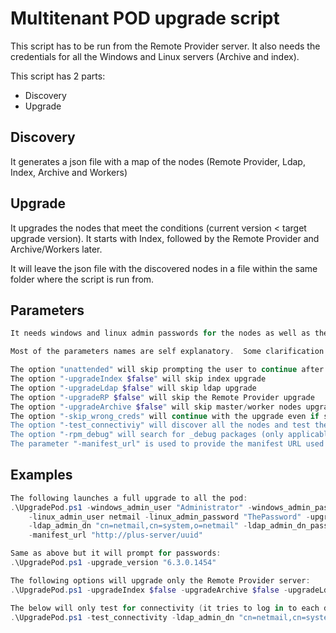 # Multitenant POD upgrade script

This script has to be run from the Remote Provider server.
It also needs the credentials for all the Windows and Linux servers (Archive and index).

This script has 2 parts:  

* Discovery
* Upgrade

## Discovery

It generates a json file with a map of the nodes (Remote Provider, Ldap, Index, Archive and Workers)

## Upgrade

It upgrades the nodes that meet the conditions (current version < target upgrade version).
It starts with Index, followed by the Remote Provider and Archive/Workers later.

It will leave the json file with the discovered nodes in a file within the same folder where the script is run from.

## Parameters

```powershell
It needs windows and linux admin passwords for the nodes as well as the target version to which upgrade

Most of the parameters names are self explanatory.  Some clarification below:

The option "unattended" will skip prompting the user to continue after displaying the discovered nodes in the pod.
The option "-upgradeIndex $false" will skip index upgrade
The option "-upgradeLdap $false" will skip ldap upgrade
The option "-upgradeRP $false" will skip the Remote Provider upgrade
The option "-upgradeArchive $false" will skip master/worker nodes upgrade.
The option "-skip_wrong_creds" will continue with the upgrade even if some of the nodes' credentials are not correct.
The option "-test_connectiviy" will discover all the nodes and test the credentials.
The option "-rpm_debug" will search for _debug packages (only applicable to RPMs)
The parameter "-manifest_url" is used to provide the manifest URL used by PLUS
```

## Examples

```powershell
The following launches a full upgrade to all the pod:
.\UpgradePod.ps1 -windows_admin_user "Administrator" -windows_admin_password "ThePassword" `
    -linux_admin_user netmail -linux_admin_password "ThePassword" -upgrade_version "6.3.0.1454" `
    -ldap_admin_dn "cn=netmail,cn=system,o=netmail" -ldap_admin_dn_password "mypassword" `
    -manifest_url "http://plus-server/uuid"

Same as above but it will prompt for passwords:
.\UpgradePod.ps1 -upgrade_version "6.3.0.1454"

The following options will upgrade only the Remote Provider server:
.\UpgradePod.ps1 -upgradeIndex $false -upgradeArchive $false -upgradeLdap $false -upgrade_version "6.3.0.1454"

The below will only test for connectivity (it tries to log in to each discovered node):
.\UpgradePod.ps1 -test_connectivity -ldap_admin_dn "cn=netmail,cn=system,o=netmail" -ldap_admin_dn_password "mypassword"

```
